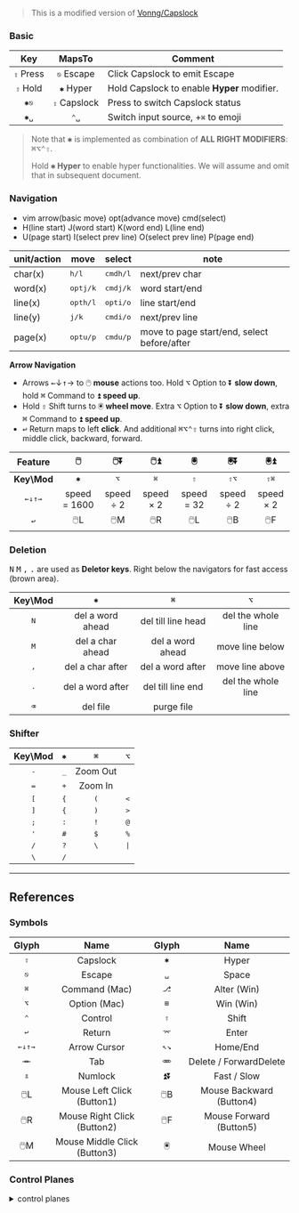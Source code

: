 > This is a modified version of [Vonng/Capslock](https://github.com/Vonng/Capslock#shifter)

### Basic

|           Key            |          MapsTo          | Comment                                     |
| :----------------------: | :----------------------: | ------------------------------------------- |
|    <kbd>⇪</kbd> Press    |   <kbd>⎋</kbd> Escape    | Click Capslock to emit Escape               |
|    <kbd>⇪</kbd> Hold     |    <kbd>✱</kbd> Hyper    | Hold Capslock to enable **Hyper** modifier. |
| <kbd>✱</kbd><kbd>⎋</kbd> |  <kbd>⇪</kbd> Capslock   | Press to switch Capslock status             |
| <kbd>✱</kbd><kbd>␣</kbd> | <kbd>⌃</kbd><kbd>␣</kbd> | Switch input source, +<kbd>⌘</kbd> to emoji |

> Note that <kbd>✱</kbd> is implemented as combination of **ALL RIGHT MODIFIERS**: <kbd>⌘</kbd><kbd>⌥</kbd><kbd>⌃</kbd><kbd>⇧</kbd>.
>
> Hold **<kbd>✱</kbd> Hyper** to enable hyper functionalities. We will assume and omit that in subsequent document.

### Navigation

-   vim arrow(basic move) opt(advance move) cmd(select)
-   H(line start) J(word start) K(word end) L(line end)
-   U(page start) I(select prev line) O(select prev line) P(page end)

| unit/action | move                         | select                       | note                                        |
| ----------- | ---------------------------- | ---------------------------- | ------------------------------------------- |
| char(x)     | <kbd>h/l</kbd>               | <kbd>cmd</kbd><kbd>h/l</kbd> | next/prev char                              |
| word(x)     | <kbd>opt</kbd><kbd>j/k</kbd> | <kbd>cmd</kbd><kbd>j/k</kbd> | word start/end                              |
| line(x)     | <kbd>opt</kbd><kbd>h/l</kbd> | <kbd>opt</kbd><kbd>i/o</kbd> | line start/end                              |
| line(y)     | <kbd>j/k</kbd>               | <kbd>cmd</kbd><kbd>i/o</kbd> | next/prev line                              |
| page(x)     | <kbd>opt</kbd><kbd>u/p</kbd> | <kbd>cmd</kbd><kbd>u/p</kbd> | move to page start/end, select before/after |

**Arrow Navigation**

-   Arrows <kbd>←</kbd>↓<kbd>↑</kbd>→ to 🖱️ **mouse** actions too. Hold <kbd>⌥</kbd> Option to ⏬ **slow down**, hold <kbd>⌘</kbd> Command to ⏫ **speed up**.
-   Hold <kbd>⇧</kbd> Shift turns to 🖲️ **wheel move**. Extra <kbd>⌥</kbd> Option to ⏬ **slow down**, extra <kbd>⌘</kbd> Command to ⏫ **speed up**.
-   <kbd>↩</kbd> Return maps to left **click**. And additional <kbd>⌘</kbd><kbd>⌥</kbd><kbd>⌃</kbd><kbd>⇧</kbd> turns into right click, middle click, backward, forward.

|                     Feature                      |      🖱️      |     🖱️⏬     |     🖱️⏫     |      🖲️      |           🖲️⏬           |           🖲️⏫           |
| :----------------------------------------------: | :----------: | :----------: | :----------: | :----------: | :----------------------: | :----------------------: |
|                   **Key\Mod**                    | <kbd>✱</kbd> | <kbd>⌥</kbd> | <kbd>⌘</kbd> | <kbd>⇧</kbd> | <kbd>⇧</kbd><kbd>⌥</kbd> | <kbd>⇧</kbd><kbd>⌘</kbd> |
| <kbd>←</kbd><kbd>↓</kbd><kbd>↑</kbd><kbd>→</kbd> | speed = 1600 |  speed ÷ 2   |  speed × 2   |  speed = 32  |        speed ÷ 2         |        speed × 2         |
|                   <kbd>↩</kbd>                   |     🖱️L      |     🖱️M      |     🖱️R      |     🖱️L      |           🖱️B            |           🖱️F            |

### Deletion

<!--NOTE vscode 中单次点击 caps-lock 可以取消选中，但是 typora 中不行-->

<kbd>N</kbd> <kbd>M</kbd> <kbd>,</kbd> <kbd>.</kbd> are used as **Deletor keys**. Right below the navigators for fast access (brown area).

|   Key\Mod    |   <kbd>✱</kbd>   |    <kbd>⌘</kbd>    |    <kbd>⌥</kbd>    |
| :----------: | :--------------: | :----------------: | :----------------: |
| <kbd>N</kbd> | del a word ahead | del till line head | del the whole line |
| <kbd>M</kbd> | del a char ahead |  del a word ahead  |  move line below   |
| <kbd>,</kbd> | del a char after |  del a word after  |  move line above   |
| <kbd>.</kbd> | del a word after | del till line end  | del the whole line |
| <kbd>⌫</kbd> |     del file     |     purge file     |                    |

### Shifter

<!--NOTE 利用右侧符号键，通过 1. hyper 2. hyper + cmd 3. hyper + opt 快速切换三套符号，避免从右侧移动到顶端-->

<!--NOTE ,. 是 deletion 的保留键 -->

|           Key\Mod           | <kbd>✱</kbd>  | <kbd>⌘</kbd>  | <kbd>⌥</kbd>  |
| :-------------------------: | :-----------: | :-----------: | :-----------: |
|        <kbd>-</kbd>         | <kbd>\_</kbd> |   Zoom Out    |               |
|        <kbd>=</kbd>         | <kbd>+</kbd>  |    Zoom In    |               |
|        <kbd>[</kbd>         | <kbd>{</kbd>  | <kbd>(</kbd>  | <kbd><</kbd>  |
|        <kbd>]</kbd>         | <kbd>{</kbd>  | <kbd>)</kbd>  | <kbd>></kbd>  |
|   <kbd>;</kbd><!--DONE-->   | <kbd>:</kbd>  | <kbd>!</kbd>  | <kbd>@</kbd>  |
|   <kbd>'</kbd><!--DONE-->   | <kbd>#</kbd>  | <kbd>$</kbd>  | <kbd>%</kbd>  |
|   <kbd>/</kbd><!--DONE-->   | <kbd>?</kbd>  | <kbd>\\</kbd> | <kbd>\|</kbd> |
| <kbd>\\</kbd><!--PENDING--> | <kbd>/</kbd>  |               |               |

---

## References

### Symbols

|                      Glyph                       |             Name             |          Glyph           |           Name           |
| :----------------------------------------------: | :--------------------------: | :----------------------: | :----------------------: |
|                   <kbd>⇪</kbd>                   |           Capslock           |       <kbd>✱</kbd>       |          Hyper           |
|                   <kbd>⎋</kbd>                   |            Escape            |       <kbd>␣</kbd>       |          Space           |
|                   <kbd>⌘</kbd>                   |        Command (Mac)         |       <kbd>⎇</kbd>       |       Alter (Win)        |
|                   <kbd>⌥</kbd>                   |         Option (Mac)         |       <kbd>⊞</kbd>       |        Win (Win)         |
|                   <kbd>⌃</kbd>                   |           Control            |       <kbd>⇧</kbd>       |          Shift           |
|                   <kbd>↩</kbd>                   |            Return            |       <kbd>⌤</kbd>       |          Enter           |
| <kbd>←</kbd><kbd>↓</kbd><kbd>↑</kbd><kbd>→</kbd> |         Arrow Cursor         | <kbd>↖</kbd><kbd>↘</kbd> |         Home/End         |
|             <kbd>⇥</kbd><kbd>⇤</kbd>             |             Tab              | <kbd>⌫</kbd><kbd>⌦</kbd> |  Delete / ForwardDelete  |
|                   <kbd>⇭</kbd>                   |           Numlock            |           ⏫⏬           |       Fast / Slow        |
|                       🖱️L                        |  Mouse Left Click (Button1)  |           🖱️B            | Mouse Backward (Button4) |
|                       🖱️R                        | Mouse Right Click (Button2)  |           🖱️F            | Mouse Forward (Button5)  |
|                       🖱️M                        | Mouse Middle Click (Button3) |            🖲️            |       Mouse Wheel        |

### Control Planes

<details>
<summary>control planes</summary>

| Plane |        Modifiers         | Plane |              Modifiers               | Plane |                          Modifiers                           |
| :---: | :----------------------: | :---: | :----------------------------------: | :---: | :----------------------------------------------------------: |
| **0** |       <kbd>✱</kbd>       |   3   | <kbd>✱</kbd><kbd>⌘</kbd><kbd>⌥</kbd> |   7   |       <kbd>✱</kbd><kbd>⌘</kbd><kbd>⌥</kbd><kbd>⌃</kbd>       |
|   1   | <kbd>✱</kbd><kbd>⌘</kbd> |   5   | <kbd>✱</kbd><kbd>⌘</kbd><kbd>⌃</kbd> |  11   |       <kbd>✱</kbd><kbd>⌘</kbd><kbd>⌥</kbd><kbd>⇧</kbd>       |
|   2   | <kbd>✱</kbd><kbd>⌥</kbd> |   6   | <kbd>✱</kbd><kbd>⌥</kbd><kbd>⌃</kbd> |  13   |       <kbd>✱</kbd><kbd>⌘</kbd><kbd>⌃</kbd><kbd>⇧</kbd>       |
|   4   | <kbd>✱</kbd><kbd>⌃</kbd> |   9   | <kbd>✱</kbd><kbd>⌘</kbd><kbd>⇧</kbd> |  14   |       <kbd>✱</kbd><kbd>⌥</kbd><kbd>⌃</kbd><kbd>⇧</kbd>       |
|   8   | <kbd>✱</kbd><kbd>⇧</kbd> |  10   | <kbd>✱</kbd><kbd>⌥</kbd><kbd>⇧</kbd> |  15   | <kbd>✱</kbd><kbd>⌘</kbd><kbd>⌥</kbd><kbd>⌃</kbd><kbd>⇧</kbd> |
|       |                          |  12   | <kbd>✱</kbd><kbd>⌃</kbd><kbd>⇧</kbd> |       |                                                              |

</details>
